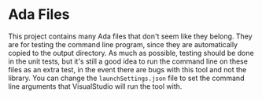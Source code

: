 ﻿# Ada Files
This project contains many Ada files that don't seem like they belong. They are for testing the command line program, since they are automatically copied to the output directory.
As much as possible, testing should be done in the unit tests, but it's still a good idea to run the command line on these files as an extra test, in the event there are bugs with this tool and not the library.
You can change the `launchSettings.json` file to set the command line arguments that VisualStudio will run the tool with.